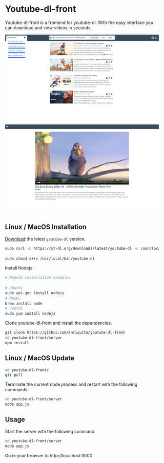 # Youtube-dl-front

Youtube-dl-front is a frontend for youtube-dl. With the easy interface you can download and view videos in seconds.

![Download page](https://raw.githubusercontent.com/Enriquito/youtube-dl-front/master/screenshots/home.png)
![Download page](https://github.com/Enriquito/youtube-dl-front/blob/master/screenshots/view.png?raw=true)

## Linux / MacOS Installation

[Download](http://ytdl-org.github.io/youtube-dl/download.html) the latest `youtube-dl` version.

```bash
sudo curl -L https://yt-dl.org/downloads/latest/youtube-dl -o /usr/local/bin/youtube-dl

sudo chmod a+rx /usr/local/bin/youtube-dl
```
Install Nodejs
```bash
# NodeJS installation examples

# Ubuntu
sudo apt-get install nodejs
# MacOS
brew install node
# CentOS
sudo yum install nodejs
```
Clone youtube-dl-front and install the dependencies.

```bash
git clone https://github.com/Enriquito/youtube-dl-front
cd youtube-dl-front/server
npm install
```

## Linux / MacOS Update
```bash
cd youtube-dl-front/
git pull
```
Terminate the current node process and restart with the following commands.

```bash
cd youtube-dl-front/server
node app.js
```

## Usage

Start the server with the following command.

```bash
cd youtube-dl-front/server
node app.js
```
Go in your browser to http://localhost:3000
